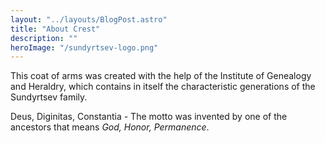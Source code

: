 ```yaml
---
layout: "../layouts/BlogPost.astro"
title: "About Crest"
description: ""
heroImage: "/sundyrtsev-logo.png"
---
```


This coat of arms was created with the help of the Institute of Genealogy and Heraldry, which contains in itself the characteristic generations of the Sundyrtsev family.

Deus, Diginitas, Constantia - 
The motto was invented by one of the ancestors that means _God, Honor, Permanence_.
